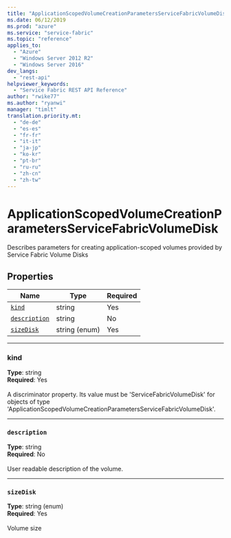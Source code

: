 ```yaml
---
title: "ApplicationScopedVolumeCreationParametersServiceFabricVolumeDisk"
ms.date: 06/12/2019
ms.prod: "azure"
ms.service: "service-fabric"
ms.topic: "reference"
applies_to: 
  - "Azure"
  - "Windows Server 2012 R2"
  - "Windows Server 2016"
dev_langs: 
  - "rest-api"
helpviewer_keywords: 
  - "Service Fabric REST API Reference"
author: "rwike77"
ms.author: "ryanwi"
manager: "timlt"
translation.priority.mt: 
  - "de-de"
  - "es-es"
  - "fr-fr"
  - "it-it"
  - "ja-jp"
  - "ko-kr"
  - "pt-br"
  - "ru-ru"
  - "zh-cn"
  - "zh-tw"
---
```

# ApplicationScopedVolumeCreationParametersServiceFabricVolumeDisk

Describes parameters for creating application-scoped volumes provided by Service Fabric Volume Disks

## Properties
| Name | Type | Required |
| --- | --- | --- |
| [`kind`](#kind) | string | Yes |
| [`description`](#description) | string | No |
| [`sizeDisk`](#sizedisk) | string (enum) | Yes |

____
### kind
__Type__: string <br/>
__Required__: Yes <br/>
<br/>
A discriminator property. Its value must be 'ServiceFabricVolumeDisk' for objects of type 'ApplicationScopedVolumeCreationParametersServiceFabricVolumeDisk'.

____
### `description`
__Type__: string <br/>
__Required__: No<br/>
<br/>
User readable description of the volume.

____
### `sizeDisk`
__Type__: string (enum) <br/>
__Required__: Yes<br/>
<br/>
Volume size



